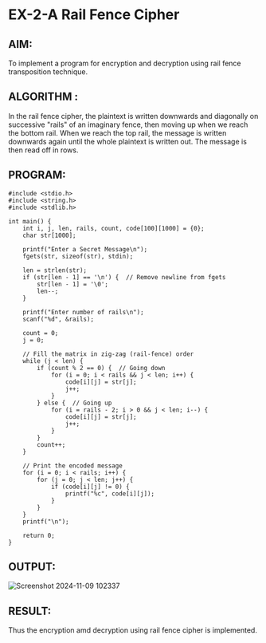 # EX-2-A Rail Fence Cipher

## AIM:
To implement a program for encryption and decryption using rail fence transposition
technique.
## ALGORITHM :
In the rail fence cipher, the plaintext is written downwards and diagonally on successive
"rails" of an imaginary fence, then moving up when we reach the bottom rail. When we reach
the top rail, the message is written downwards again until the whole plaintext is written out.
The message is then read off in rows.
## PROGRAM:
```
#include <stdio.h>
#include <string.h>
#include <stdlib.h>

int main() {
    int i, j, len, rails, count, code[100][1000] = {0};
    char str[1000];

    printf("Enter a Secret Message\n");
    fgets(str, sizeof(str), stdin);

    len = strlen(str);
    if (str[len - 1] == '\n') {  // Remove newline from fgets
        str[len - 1] = '\0';
        len--;
    }

    printf("Enter number of rails\n");
    scanf("%d", &rails);

    count = 0;
    j = 0;

    // Fill the matrix in zig-zag (rail-fence) order
    while (j < len) {
        if (count % 2 == 0) {  // Going down
            for (i = 0; i < rails && j < len; i++) {
                code[i][j] = str[j];
                j++;
            }
        } else {  // Going up
            for (i = rails - 2; i > 0 && j < len; i--) {
                code[i][j] = str[j];
                j++;
            }
        }
        count++;
    }

    // Print the encoded message
    for (i = 0; i < rails; i++) {
        for (j = 0; j < len; j++) {
            if (code[i][j] != 0) {
                printf("%c", code[i][j]);
            }
        }
    }
    printf("\n");

    return 0;
}
```

## OUTPUT:
![Screenshot 2024-11-09 102337](https://github.com/user-attachments/assets/028158b4-3859-48df-b55b-2c4567fd1968)

## RESULT:
Thus the encryption amd decryption using rail fence cipher is implemented.

